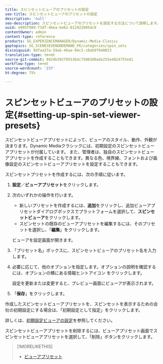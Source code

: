 ```yaml
---
title: スピンセットビューアのプリセットの設定
seo-title: スピンセットビューアのプリセットの設定
description: 'null'
seo-description: スピンセットビューアのプリセットを設定する方法について説明します。
uuid: e095f989-f3df-46ea-be62-812922805dc0
contentOwner: admin
content-type: reference
products: SG_EXPERIENCEMANAGER/Dynamic-Media-Classic
geptopics: SG_SCENESEVENONDEMAND_PK/categories/spin_sets
discoiquuid: 9dfaa37a-59ab-46ae-94c3-c0ab9f940023
translation-type: tm+mt
source-git-commit: 9424b392f85536dc75083d0ade255e4824755ed1
workflow-type: tm+mt
source-wordcount: '237'
ht-degree: 75%

---
```



# スピンセットビューアのプリセットの設定{#setting-up-spin-set-viewer-presets}

スピンセットビューアプリセットによって、ビューアのスタイル、動作、外観が決まります。Dynamic Mediaクラシックには、初期設定のスピンセットビューアプリセットが付属しています。 また、管理者は、独自のスピンセットビューアプリセットを作成することもできます。異なる色、境界線、フォントおよび画像設定のスピンセットビューアプリセットを設定することもできます。

スピンセットプリセットを作成するには、次の手順に従います。

1. **設定**／**ビューアプリセット**&#x200B;をクリックします。
1. 次のいずれかの操作を行います。

   * 新しいプリセットを作成するには、**追加**&#x200B;をクリックし、追加ビューアプリセットダイアログボックスでプラットフォームを選択して、**スピンセットビューア**&#x200B;をクリックします。
   * スピンセットの既存のビューアプリセットを編集するには、そのプリセットを選択し、「**編集**」をクリックします。

   ビューアを設定画面が開きます。

1. 「プリセット名」ボックスに、スピンセットビューアのプリセット名を入力します。
1. 必要に応じて、他のオプションを指定します。オプションの説明を確認するには、オプションの横にある情報ヒントアイコン  をクリックします。

   設定を更新または変更すると、プレビュー画面にビューアが表示されます。

1. 「**保存**」をクリックします。

作成したスピンセットビューアプリセットを、スピンセットを表示するための会社の初期設定にする場合は、「初期設定として指定」をクリックします。

詳しくは、[初期設定ビューアの設定](application-setup.md#configuring_default_viewers)を参照してください。

スピンセットビューアプリセットを削除するには、ビューアプリセット画面でスピンセットビューアプリセットを選択して、「削除」ボタンをクリックします。

>[!MORELIKETHIS]
>
>* [ビューアプリセット](application-setup.md#viewer_presets)

